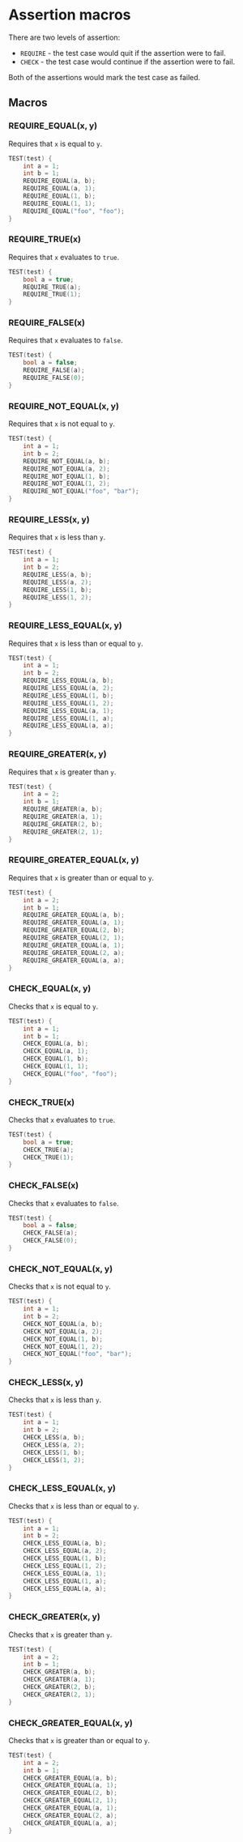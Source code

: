 # Assertion macros

There are two levels of assertion:

- `REQUIRE` - the test case would quit if the assertion were to fail.
- `CHECK` - the test case would continue if the assertion were to fail.

Both of the assertions would mark the test case as failed.

## Macros

### REQUIRE_EQUAL(x, y)

Requires that `x` is equal to `y`.

```cpp
TEST(test) {
    int a = 1;
    int b = 1;
    REQUIRE_EQUAL(a, b);
    REQUIRE_EQUAL(a, 1);
    REQUIRE_EQUAL(1, b);
    REQUIRE_EQUAL(1, 1);
    REQUIRE_EQUAL("foo", "foo");
}
```

### REQUIRE_TRUE(x)

Requires that `x` evaluates to `true`.

```cpp
TEST(test) {
    bool a = true;
    REQUIRE_TRUE(a);
    REQUIRE_TRUE(1);
}
```

### REQUIRE_FALSE(x)

Requires that `x` evaluates to `false`.

```cpp
TEST(test) {
    bool a = false;
    REQUIRE_FALSE(a);
    REQUIRE_FALSE(0);
}
```

### REQUIRE_NOT_EQUAL(x, y)

Requires that `x` is not equal to `y`.

```cpp
TEST(test) {
    int a = 1;
    int b = 2;
    REQUIRE_NOT_EQUAL(a, b);
    REQUIRE_NOT_EQUAL(a, 2);
    REQUIRE_NOT_EQUAL(1, b);
    REQUIRE_NOT_EQUAL(1, 2);
    REQUIRE_NOT_EQUAL("foo", "bar");
}
```

### REQUIRE_LESS(x, y)

Requires that `x` is less than `y`.

```cpp
TEST(test) {
    int a = 1;
    int b = 2;
    REQUIRE_LESS(a, b);
    REQUIRE_LESS(a, 2);
    REQUIRE_LESS(1, b);
    REQUIRE_LESS(1, 2);
}
```

### REQUIRE_LESS_EQUAL(x, y)

Requires that `x` is less than or equal to `y`.

```cpp
TEST(test) {
    int a = 1;
    int b = 2;
    REQUIRE_LESS_EQUAL(a, b);
    REQUIRE_LESS_EQUAL(a, 2);
    REQUIRE_LESS_EQUAL(1, b);
    REQUIRE_LESS_EQUAL(1, 2);
    REQUIRE_LESS_EQUAL(a, 1);
    REQUIRE_LESS_EQUAL(1, a);
    REQUIRE_LESS_EQUAL(a, a);
}
```

### REQUIRE_GREATER(x, y)

Requires that `x` is greater than `y`.

```cpp
TEST(test) {
    int a = 2;
    int b = 1;
    REQUIRE_GREATER(a, b);
    REQUIRE_GREATER(a, 1);
    REQUIRE_GREATER(2, b);
    REQUIRE_GREATER(2, 1);
}
```

### REQUIRE_GREATER_EQUAL(x, y)

Requires that `x` is greater than or equal to `y`.

```cpp
TEST(test) {
    int a = 2;
    int b = 1;
    REQUIRE_GREATER_EQUAL(a, b);
    REQUIRE_GREATER_EQUAL(a, 1);
    REQUIRE_GREATER_EQUAL(2, b);
    REQUIRE_GREATER_EQUAL(2, 1);
    REQUIRE_GREATER_EQUAL(a, 1);
    REQUIRE_GREATER_EQUAL(2, a);
    REQUIRE_GREATER_EQUAL(a, a);
}
```

### CHECK_EQUAL(x, y)

Checks that `x` is equal to `y`.

```cpp
TEST(test) {
    int a = 1;
    int b = 1;
    CHECK_EQUAL(a, b);
    CHECK_EQUAL(a, 1);
    CHECK_EQUAL(1, b);
    CHECK_EQUAL(1, 1);
    CHECK_EQUAL("foo", "foo");
}
```

### CHECK_TRUE(x)

Checks that `x` evaluates to `true`.

```cpp
TEST(test) {
    bool a = true;
    CHECK_TRUE(a);
    CHECK_TRUE(1);
}
```

### CHECK_FALSE(x)

Checks that `x` evaluates to `false`.

```cpp
TEST(test) {
    bool a = false;
    CHECK_FALSE(a);
    CHECK_FALSE(0);
}
```

### CHECK_NOT_EQUAL(x, y)

Checks that `x` is not equal to `y`.

```cpp
TEST(test) {
    int a = 1;
    int b = 2;
    CHECK_NOT_EQUAL(a, b);
    CHECK_NOT_EQUAL(a, 2);
    CHECK_NOT_EQUAL(1, b);
    CHECK_NOT_EQUAL(1, 2);
    CHECK_NOT_EQUAL("foo", "bar");
}
```

### CHECK_LESS(x, y)

Checks that `x` is less than `y`.

```cpp
TEST(test) {
    int a = 1;
    int b = 2;
    CHECK_LESS(a, b);
    CHECK_LESS(a, 2);
    CHECK_LESS(1, b);
    CHECK_LESS(1, 2);
}
```

### CHECK_LESS_EQUAL(x, y)

Checks that `x` is less than or equal to `y`.

```cpp
TEST(test) {
    int a = 1;
    int b = 2;
    CHECK_LESS_EQUAL(a, b);
    CHECK_LESS_EQUAL(a, 2);
    CHECK_LESS_EQUAL(1, b);
    CHECK_LESS_EQUAL(1, 2);
    CHECK_LESS_EQUAL(a, 1);
    CHECK_LESS_EQUAL(1, a);
    CHECK_LESS_EQUAL(a, a);
}
```

### CHECK_GREATER(x, y)

Checks that `x` is greater than `y`.

```cpp
TEST(test) {
    int a = 2;
    int b = 1;
    CHECK_GREATER(a, b);
    CHECK_GREATER(a, 1);
    CHECK_GREATER(2, b);
    CHECK_GREATER(2, 1);
}
```

### CHECK_GREATER_EQUAL(x, y)

Checks that `x` is greater than or equal to `y`.

```cpp
TEST(test) {
    int a = 2;
    int b = 1;
    CHECK_GREATER_EQUAL(a, b);
    CHECK_GREATER_EQUAL(a, 1);
    CHECK_GREATER_EQUAL(2, b);
    CHECK_GREATER_EQUAL(2, 1);
    CHECK_GREATER_EQUAL(a, 1);
    CHECK_GREATER_EQUAL(2, a);
    CHECK_GREATER_EQUAL(a, a);
}
```
